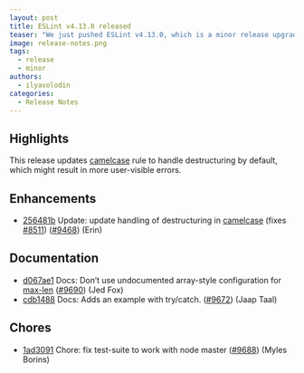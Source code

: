 ```yaml
---
layout: post
title: ESLint v4.13.0 released
teaser: "We just pushed ESLint v4.13.0, which is a minor release upgrade of ESLint. This release adds some new features and fixes several bugs found in the previous release."
image: release-notes.png
tags:
  - release
  - minor
authors:
  - ilyavolodin
categories:
  - Release Notes
---
```


## Highlights

This release updates [camelcase](/docs/rules/camelcase) rule to handle destructuring by default, which might result in more user-visible errors.



## Enhancements


* [256481b](https://github.com/eslint/eslint/commit/256481b) Update: update handling of destructuring in [camelcase](/docs/rules/camelcase) (fixes [#8511](https://github.com/eslint/eslint/issues/8511)) ([#9468](https://github.com/eslint/eslint/issues/9468)) (Erin)






## Documentation


* [d067ae1](https://github.com/eslint/eslint/commit/d067ae1) Docs: Don’t use undocumented array-style configuration for [max-len](/docs/rules/max-len) ([#9690](https://github.com/eslint/eslint/issues/9690)) (Jed Fox)
* [cdb1488](https://github.com/eslint/eslint/commit/cdb1488) Docs: Adds an example with try/catch. ([#9672](https://github.com/eslint/eslint/issues/9672)) (Jaap Taal)








## Chores


* [1ad3091](https://github.com/eslint/eslint/commit/1ad3091) Chore: fix test-suite to work with node master ([#9688](https://github.com/eslint/eslint/issues/9688)) (Myles Borins)
